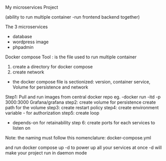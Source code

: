 My microservices Project

(ability to run multiple container -run frontend backend together)

The 3 microservices
  - database
  -  wordpress image
  -  phpadmin

Docker compose Tool : is the file used to run multiple container

1. create a directory for docker compose
2. create network
 - the docker compose file is sectionized: version, container service, Volume for persistence and network

Step1: Pull and run images from central docker repo 
      eg. -docker run -itd -p 3000:3000 Grafana/grafana
step2: create volume for persistence
       create path for the volume
step3: create restart policy
step4: create environment variable - for authorization
step5: create loop 
   - depends-on for retainability 
step 6: create ports for each services to listen on 

Note: the naming must follow this nomenclature: docker-compose.yml 

and run docker compose up -d
    to power up all your services at once
  -d will make your project run in daemon mode
